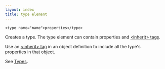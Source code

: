 ```yaml
---
layout: index
title: type element
---
```


    <type name="name">properties</type>

Creates a type. The type element can contain properties and [\<inherit\> tags](inherit.html).

Use an [\<inherit\> tag](inherit.html) in an object definition to include all the type's properties in that object.

See [Types](../types.html).
